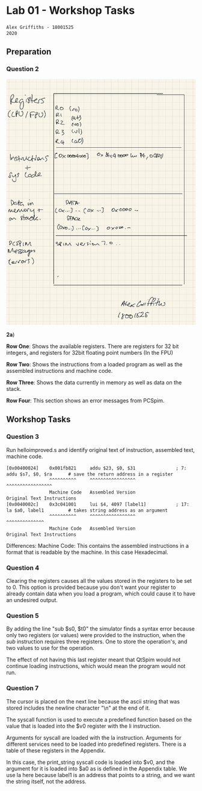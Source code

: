 # Lab 01 - Workshop Tasks
```
Alex Griffiths - 18001525
2020
```

## Preparation

### Question 2
![](pc_spim_layout.jpg)

__2a__)

__Row One__: Shows the available registers. There are registers for 32 bit integers, and registers for 32bit floating point numbers (In the FPU)

__Row Two__: Shows the instructions from a loaded program as well as the assembled instructions and machine code.

__Row Three__: Shows the data currently in memory as well as data on the stack.

__Row Four__: This section shows an error messages from PCSpim.

## Workshop Tasks

### Question 3

Run helloimproved.s and identify original text of instruction, assembled text, machine code.
```
[0x00400024]	0x001fb821     addu $23, $0, $31               ; 7: addu $s7, $0, $ra      # save the return address in a register
                ^^^^^^^^^^     ^^^^^^^^^^^^^^^^^                    ^^^^^^^^^^^^^^^^^
                Machine Code   Assembled Version                    Original Text Instructions
[0x0040002c]	0x3c041001     lui $4, 4097 [label1]           ; 17: la $a0, label1         # takes string address as an argument
                ^^^^^^^^^^     ^^^^^^^^^^^^^^^^^                     ^^^^^^^^^^^^^^
                Machine Code   Assembled Version                     Original Text Instructions
```
Differences:
        Machine Code: This contains the assembled instructions in a format that is readable by the machine. In this case Hexadecimal.

### Question 4

Clearing the registers causes all the values stored in the registers to be set to 0. This option is provided because you don't want your register to already contain data when you load a program, which could cause it to have an undesired output.

### Question 5
By adding the line "sub $s0, $t0" the simulator finds a syntax error because only two registers (or values) were provided to the instruction, when the _sub_ instruction requires three registers. One to store the operation's, and two values to use for the operation.

The effect of not having this last register meant that QtSpim would not continue loading instructions, which would mean the program would not run.

### Question 7
The cursor is placed on the next line because the ascii string that was stored includes the newline character "\n" at the end of it.

The syscall function is used to execute a predefined function based on the value that is loaded into the $v0 register with the li instruction.

Arguments for syscall are loaded with the la instruction. Arguments for different services need to be loaded into predefined registers. There is a table of these registers in the Appendix.

In this case, the print_string syscall code is loaded into $v0, and the argument for it is loaded into $a0 as is defined in the Appendix table. We use la here because label1 is an address that points to a string, and we want the string itself, not the address.
